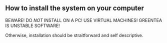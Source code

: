 ## How to install the system on your computer

BEWARE! DO *NOT* INSTALL ON A PC! USE VIRTUAL MACHINES! GREENTEA IS UNSTABLE SOFTWARE!

Otherwise, installation should be straitforward and self descriptive.
